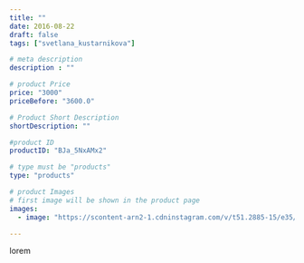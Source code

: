 ```yaml
---
title: ""
date: 2016-08-22
draft: false
tags: ["svetlana_kustarnikova"]

# meta description
description : ""

# product Price
price: "3000"
priceBefore: "3600.0"

# Product Short Description
shortDescription: ""

#product ID
productID: "BJa_5NxAMx2"

# type must be "products"
type: "products"

# product Images
# first image will be shown in the product page
images:
  - image: "https://scontent-arn2-1.cdninstagram.com/v/t51.2885-15/e35/14027294_892288060875621_1505023498_n.jpg?se=7&tp=1&_nc_ht=scontent-arn2-1.cdninstagram.com&_nc_cat=109&_nc_ohc=yrOVQ0PpSScAX8UiZZ9&ccb=7-4&oh=40833e0afbae78c33c7d6115016dca3b&oe=60821811&ig_cache_key=MTMyMjY1MDQ0OTMwNzgxNTAzMA%3D%3D.2-ccb7-4"

---
```

lorem
